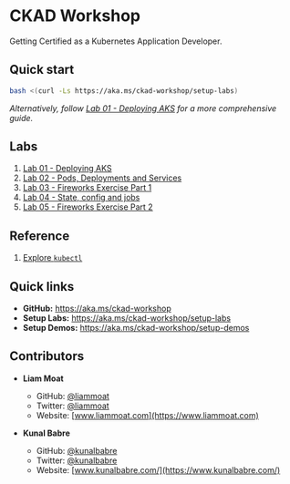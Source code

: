 # CKAD Workshop
Getting Certified as a Kubernetes Application Developer.

## Quick start

```bash
bash <(curl -Ls https://aka.ms/ckad-workshop/setup-labs)
```

*Alternatively, follow [Lab 01 - Deploying AKS](./labs/01-deploying-aks.md) for a more comprehensive guide.*

## Labs

1. [Lab 01 - Deploying AKS](./labs/01-deploying-aks.md)
2. [Lab 02 - Pods, Deployments and Services](./labs/02-pods-deployments-and-services.md)
3. [Lab 03 - Fireworks Exercise Part 1](./labs/03-fireworks-exercise-part1.md)
4. [Lab 04 - State, config and jobs](./labs/04-state-config-and-jobs.md)
5. [Lab 05 - Fireworks Exercise Part 2](./labs/05-fireworks-exercise-part2.md)

## Reference

1. [Explore ```kubectl```](./reference/explore-kubectl.md)

## Quick links

* **GitHub:** https://aka.ms/ckad-workshop
* **Setup Labs:** https://aka.ms/ckad-workshop/setup-labs
* **Setup Demos:** https://aka.ms/ckad-workshop/setup-demos

## Contributors

* **Liam Moat**

    * GitHub: [@liammoat](https://github.com/liammoat)
    * Twitter: [@liammoat](https://www.twitter.com/liammoat)
    * Website: [www.liammoat.com](https://www.liammoat.com)

* **Kunal Babre**

    * GitHub: [@kunalbabre](https://github.com/kunalbabre)
    * Twitter: [@kunalbabre](https://www.twitter.com/kunalbabre)
    * Website: [www.kunalbabre.com/](https://www.kunalbabre.com/)